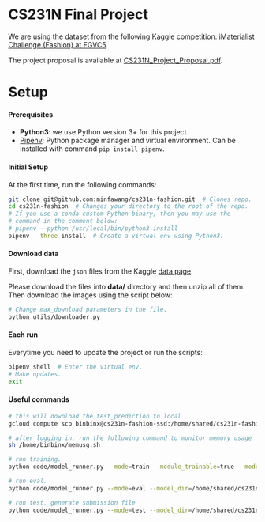 # CS231N Final Project

We are using the dataset from the following Kaggle competition: [iMaterialist Challenge (Fashion) at FGVC5](https://www.kaggle.com/c/imaterialist-challenge-fashion-2018/).

The project proposal is available at [CS231N_Project_Proposal.pdf](./CS231N_Project_Proposal.pdf).

# Setup

#### Prerequisites

* **Python3**: we use Python version 3+ for this project.
* [Pipenv](https://github.com/pypa/pipenv): Python package manager and virtual environment. Can be installed with command `pip install pipenv`.

#### Initial Setup

At the first time, run the following commands:

```bash
git clone git@github.com:minfawang/cs231n-fashion.git  # Clones repo.
cd cs231n-fashion  # Changes your directory to the root of the repo.
# If you use a conda custom Python binary, then you may use the
# command in the comment below:
# pipenv --python /usr/local/bin/python3 install
pipenv --three install  # Create a virtual env using Python3.
```

#### Download data

First, download the `json` files from the Kaggle [data page](https://www.kaggle.com/c/imaterialist-challenge-fashion-2018/data).

Please download the files into **data/** directory and then unzip all of them. Then download the images using the script below:

```bash
# Change max_download parameters in the file.
python utils/downloader.py
```

#### Each run

Everytime you need to update the project or run the scripts:

```bash
pipenv shell  # Enter the virtual env.
# Make updates.
exit
```


#### Useful commands
```bash
# this will download the test_prediction to local
gcloud compute scp binbinx@cs231n-fashion-ssd:/home/shared/cs231n-fashion/submission/test_prediction.csv .
```

```bash
# after logging in, run the following command to monitor memory usage
sh /home/binbinx/memusg.sh
```

```bash
# run training.
python code/model_runner.py --mode=train --module_trainable=true --model_dir=/home/shared/cs231n-fashion/model_dir/baseline2/ 
```

```bash
# run eval.
python code/model_runner.py --mode=eval --model_dir=/home/shared/cs231n-fashion/model_dir/baseline2/ --eval_thresholds=0.3;0.5;0.7;0.75;0.8;0.85;0.9
```

```bash
# run test, generate submission file
python code/model_runner.py --mode=test --model_dir=/home/shared/cs231n-fashion/model_dir/baseline2/ --pred_threshold=0.8
```
